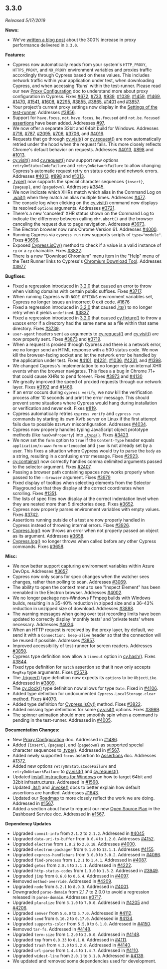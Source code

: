 ## 3.3.0

_Released 5/17/2019_

**News:**

- We've
  [written a blog post](https://www.cypress.io/blog/2019/05/22/how-we-improved-network-speed-by-300-in-cypress-3-3-0/)
  about the 300% increase in proxy performance delivered in `3.3.0`.

**Features:**

- Cypress now automatically reads from your system's `HTTP_PROXY`,
  `HTTPS_PROXY`, and `NO_PROXY` environment variables and proxies traffic
  accordingly through Cypress based on these values. This includes network
  traffic within your application under test, when downloading Cypress, and when
  accessing 'Runs' within the test-runner. Please read our new
  [Proxy Configuration](/guides/references/proxy-configuration) doc to
  understand more about proxy configuration in Cypress. Fixes
  [#672](https://github.com/cypress-io/cypress/issues/672),
  [#733](https://github.com/cypress-io/cypress/issues/733),
  [#939](https://github.com/cypress-io/cypress/issues/939),
  [#1039](https://github.com/cypress-io/cypress/issues/1039),
  [#1459](https://github.com/cypress-io/cypress/issues/1459),
  [#1469](https://github.com/cypress-io/cypress/issues/1469),
  [#1470](https://github.com/cypress-io/cypress/issues/1470),
  [#1541](https://github.com/cypress-io/cypress/issues/1541),
  [#1608](https://github.com/cypress-io/cypress/issues/1608),
  [#2295](https://github.com/cypress-io/cypress/issues/2295),
  [#3855](https://github.com/cypress-io/cypress/issues/3855),
  [#3865](https://github.com/cypress-io/cypress/issues/3865),
  [#1401](https://github.com/cypress-io/cypress/issues/1401) and
  [#3857](https://github.com/cypress-io/cypress/issues/3857).
- Your project's current proxy settings now display in the
  [Settings of the test-runner](/guides/references/proxy-configuration#View-proxy-settings-in-Cypress).
  Addresses [#3856](https://github.com/cypress-io/cypress/issues/3856).
- Support for `have.focus`, `not.have.focus`, `be.focused` and `not.be.focused`
  [assertions](/guides/references/assertions) have been added. Addresses
  [#97](https://github.com/cypress-io/cypress/issues/97).
- We now offer a separate 32bit and 64bit build for Windows. Addresses
  [#716](https://github.com/cypress-io/cypress/issues/716),
  [#787](https://github.com/cypress-io/cypress/issues/787),
  [#2095](https://github.com/cypress-io/cypress/issues/2095),
  [#706](https://github.com/cypress-io/cypress/issues/706),
  [#3706](https://github.com/cypress-io/cypress/issues/3706), and
  [#4016](https://github.com/cypress-io/cypress/issues/4016).
- Requests that go through [cy.visit()](/api/commands/visit) or
  [cy.request()](/api/commands/request) are now automatically retried under the
  hood when the request fails. This more closely reflects Chrome's default
  behavior on requests. Addresses
  [#4013](https://github.com/cypress-io/cypress/issues/4013),
  [#898](https://github.com/cypress-io/cypress/issues/898) and
  [#1013](https://github.com/cypress-io/cypress/issues/1013).
- [cy.visit()](/api/commands/visit) and [cy.request()](/api/commands/request)
  now support new options `retryOnStatusCodeFailure` and `retryOnNetworkFailure`
  to allow changing Cypress's automatic request retry on status codes and
  network errors. Addresses
  [#4013](https://github.com/cypress-io/cypress/issues/4013),
  [#898](https://github.com/cypress-io/cypress/issues/898) and
  [#1013](https://github.com/cypress-io/cypress/issues/1013).
- [.type()](/api/commands/type) now supports the special character sequences
  `{insert}`, `{pageup}`, and `{pagedown}`. Addresses
  [#3845](https://github.com/cypress-io/cypress/issues/3845).
- We now indicate which XHRs match which alias in the Command Log on
  [.wait()](/api/commands/wait) when they match an alias multiple times.
  Addresses [#477](https://github.com/cypress-io/cypress/issues/477).
- The console log when clicking on the [cy.visit()](/api/commands/visit) command
  now displays its resolved `options` arguments. Addresses
  [#3721](https://github.com/cypress-io/cypress/issues/3721).
- There's a new 'canceled' XHR status shown on the Command Log to indicate the
  difference between calling `xhr.abort()` and the browser canceling the request
  due to page navigation. Addresses
  [#3973](https://github.com/cypress-io/cypress/issues/3973).
- The Electron browser now runs Chrome Version 61. Addresses
  [#4000](https://github.com/cypress-io/cypress/issues/4000).
- Running Cypress via `cypress run` now supports scripts of `type="module"`.
  Fixes [#3696](https://github.com/cypress-io/cypress/issues/3696).
- Exposed [Cypress.isCy()](/api/cypress-api/iscy) method to check if a value is
  a valid instance of `cy` or a `cy` chainable. Fixes
  [#3822](https://github.com/cypress-io/cypress/issues/3822).
- There is a new "Download Chromium" menu item in the "Help" menu of the Test
  Runner links to Cypress's
  [Chromium Download Tool](https://on.cypress.io/chromium-downloads). Addresses
  [#3977](https://github.com/cypress-io/cypress/issues/3977)

**Bugfixes:**

- Fixed a regression introduced in [3.2.0](/guides/references/changelog#3-2-0)
  that caused an error to throw when visiting domains with certain public
  suffixes. Fixes [#3717](https://github.com/cypress-io/cypress/issues/3717).
- When running Cypress with `NODE_OPTIONS` environment variables set, Cypress no
  longer issues an incorrect 0 exit code.
  [#1676](https://github.com/cypress-io/cypress/issues/1676)
- Fixed a regression introduced in [3.2.0](/guides/references/changelog#3-2-0)
  that caused [.its()](/api/commands/its) to no longer retry when it yields
  `undefined`. [#3837](https://github.com/cypress-io/cypress/issues/3837)
- Fixed a regression introduced in [3.2.0](/guides/references/changelog#3-2-0)
  that caused [cy.fixture()](/api/commands/fixture) to throw a `EISDIR` error if
  a directory had the same name as a file within that same directory. Fixes
  [#3739](https://github.com/cypress-io/cypress/issues/3739).
- `user-agent` headers sent as arguments to
  [cy.request()](/api/commands/request) and [cy.visit()](/api/commands/visit)
  are now properly sent. Fixes
  [#3873](https://github.com/cypress-io/cypress/issues/3873) and
  [#3719](https://github.com/cypress-io/cypress/issues/3719).
- When a request is proxied through Cypress and there is a network error, we no
  longer send an HTML response with a 500 status code. We now kill the
  browser-facing socket and let the network error be handled by the application
  under test. Fixes [#4101](https://github.com/cypress-io/cypress/issues/4101),
  [#4231](https://github.com/cypress-io/cypress/issues/4231),
  [#1036](https://github.com/cypress-io/cypress/issues/1036),
  [#4231](https://github.com/cypress-io/cypress/issues/4231), and
  [#1398](https://github.com/cypress-io/cypress/issues/1398).
- We changed Cypress's implementation to no longer rely on internal XHR events
  when the browser navigates. This fixes a a bug in Chrome 71+ that could cause
  XHRs to pend forever. Fixes
  [#3973](https://github.com/cypress-io/cypress/issues/3973) and
  [#4130](https://github.com/cypress-io/cypress/issues/4130)
- We greatly improved the speed of proxied requests through our network layer.
  Fixes [#3192](https://github.com/cypress-io/cypress/issues/3192) and
  [#1469](https://github.com/cypress-io/cypress/issues/1469).
- If an error occurs during `cypress verify`, we now kill the verification
  process after 10 seconds and print the error message. This should prevent some
  situations where Cypress would hang during installation or verification and
  never exit. Fixes [#819](https://github.com/cypress-io/cypress/issues/819).
- Cypress automatically retries `cypress verify` and `cypress run` commands by
  starting its own Xvfb server on Linux if the first attempt fails due to
  possible `DISPLAY` misconfiguration. Addresses
  [#4034](https://github.com/cypress-io/cypress/issues/4034).
- Cypress now properly handles typing JavaScript object prototype methods (like
  `hasOwnProperty`) into [`.type()`](/api/commands/type). Fixes
  [#3423](https://github.com/cypress-io/cypress/issues/3423).
- We now set the `form` option to `true` if the `Content-Type` header equals
  `application/x-www-form-urlencoded` and `json` is not already set by a user.
  This fixes a situation where Cypress would try to parse the `body` as a
  string, resulting in a confusing error message. Fixes
  [#2923](https://github.com/cypress-io/cypress/issues/2923).
- [cy.contains()](/api/commands/contains) now correctly handles comma delimited
  arguments passed to the selector argument. Fixes
  [#2407](https://github.com/cypress-io/cypress/issues/2407).
- Passing a browser path containing spaces now works properly when passed to the
  `--browser` argument. Fixes
  [#3979](https://github.com/cypress-io/cypress/issues/3979)
- Fixed display of tooltips when selecting elements from the Selector Playground
  so that they display at the correct coordinates when scrolling. Fixes
  [#1351](https://github.com/cypress-io/cypress/issues/1351).
- The lists of spec files now display at the correct indentation level when they
  are nested more than 5 directories deep. Fixes
  [#3652](https://github.com/cypress-io/cypress/issues/3652).
- Cypress now properly parses environment variables with empty values. Fixes
  [#3742](https://github.com/cypress-io/cypress/issues/3742).
- Assertions running outside of a test are now properly handled in Cypress
  instead of throwing internal errors. Fixes
  [#3926](https://github.com/cypress-io/cypress/issues/3926).
- [Cypress.log()](/api/cypress-api/cypress-log) now throws an error when not
  properly passed an object as its argument. Addresses
  [#3658](https://github.com/cypress-io/cypress/issues/3658).
- [Cypress.log()](/api/cypress-api/cypress-log) no longer throws when called
  before any other Cypress commands. Fixes
  [#3658](https://github.com/cypress-io/cypress/issues/3658).

**Misc:**

- We now better support capturing environment variables within Azure DevOps.
  Addresses [#3657](https://github.com/cypress-io/cypress/issues/3657).
- Cypress now only scans for spec changes when the watcher sees changes, rather
  than polling to scan. Addresses
  [#3069](https://github.com/cypress-io/cypress/issues/3069).
- The ability to open the context menu to see "Inspect Element" has been
  reenabled in the Electron browser. Addresses
  [#4002](https://github.com/cypress-io/cypress/issues/4002).
- We no longer package non-Windows FFmpeg builds with Windows builds, resulting
  in a 35-40% reduction in zipped size and a 36-43% reduction in unzipped size
  of download. Addresses
  [#3888](https://github.com/cypress-io/cypress/issues/3888).
- The warning messages when going over test recording limits have been updated
  to correctly display 'monthly tests' and 'private tests' where necessary.
  Addresses [#4024](https://github.com/cypress-io/cypress/issues/4024).
- When an HTTP request is received by the proxy layer, by default, we send it
  with a `Connection: keep-alive` header so that the connection will be reused
  if possible. Addresses
  [#3857](https://github.com/cypress-io/cypress/issues/3857).
- Improved accessibility of test-runner for screen readers. Addresses
  [#3850](https://github.com/cypress-io/cypress/issues/3850).
- Cypress type definition now allow a `timeout` option in
  [cy.hash()](/api/commands/hash). Fixes
  [#3844](https://github.com/cypress-io/cypress/issues/3844).
- Fixed type definition for `match` assertion so that it now only accepts
  `RegExp` type arguments. Fixes
  [#2578](https://github.com/cypress-io/cypress/issues/2578).
- The [.trigger()](/api/commands/trigger) type definition now expects its
  `options` to be `ObjectLike`. Addressed in
  [#3809](https://github.com/cypress-io/cypress/pull/3809).
- The [cy.clock()](/api/commands/clock) type definition now allows for type
  `Date`. Fixed in [#4106](https://github.com/cypress-io/cypress/pull/4106).
- Added type definition for undocumented `Cypress.LocalStorage.clear` method.
  Fixes [#4070](https://github.com/cypress-io/cypress/issues/4070).
- Added type definition for [Cypress.isCy()](/api/cypress-api/iscy) method.
  Fixes [#3822](https://github.com/cypress-io/cypress/issues/3822).
- Added missing type definitions for some [cy.visit()](/api/commands/visit)
  options. Fixes [#3989](https://github.com/cypress-io/cypress/issues/3989).
- The spinner animation should more smoothly spin when a command is pending in
  the test-runner. Addressed in
  [#4005](https://github.com/cypress-io/cypress/pull/4005).

**Documentation Changes:**

- New [Proxy Configuration](/guides/references/proxy-configuration) doc.
  Addressed in
  [#1486](https://github.com/cypress-io/cypress-documentation/pull/1486).
- Added `{insert}`, `{pageup}`, and `{pagedown}` as supported special character
  sequences to [.type()](/api/commands/type#Arguments). Addressed in
  [#1567](https://github.com/cypress-io/cypress-documentation/pull/1567).
- Added newly supported `focus` assertion to
  [Assertions](/guides/references/assertions) doc. Addresses
  [#1372](https://github.com/cypress-io/cypress-documentation/pull/1372).
- Added new options `retryOnStatusCodeFailure` and `retryOnNetworkFailure` to
  [cy.visit()](/api/commands/visit) and [cy.request()](/api/commands/request).
- Updated
  [install instructions for Windows](/guides/getting-started/installing-cypress#Download-URLs)
  on how to target 64bit and 32bit infrastructures. Addressed in
  [#1568](https://github.com/cypress-io/cypress-documentation/issues/1568).
- Updated [.its()](/api/commands/its) and [.invoke()](/api/commands/invoke) docs
  to better explain how default assertions are handled. Addresses
  [#1643](https://github.com/cypress-io/cypress-documentation/issues/1643).
- Updated our [Roadmap](/guides/references/roadmap) to more closely reflect the
  work we are doing. Addressed in
  [#1567](https://github.com/cypress-io/cypress-documentation/pull/1639).
- Added a section about how to request our new
  [Open Source Plan](/guides/dashboard/organizations#Open-Source-Plan) in the
  Dashboard Service doc. Addressed in
  [#1567](https://github.com/cypress-io/cypress-documentation/pull/1584).

**Dependency Updates**

- Upgraded `commit-info` from `2.1.2` to `2.1.2`. Addressed in
  [#4045](https://github.com/cypress-io/cypress/pull/4045)
- Upgraded `data-uri-to-buffer` from `0.0.4` to `1.2.0`. Addresses
  [#4152](https://github.com/cypress-io/cypress/issues/4152).
- Upgraded `electron` from `1.8.2` to `2.0.18`. Addresses
  [#4000](https://github.com/cypress-io/cypress/issues/4000).
- Upgraded `electron-packager` from `9.1.0` to `13.1.1`. Addresses
  [#4155](https://github.com/cypress-io/cypress/issues/4155).
- Upgraded `express-handlebars` from `3.0.0` to `3.0.2`. Addressed in
  [#4086](https://github.com/cypress-io/cypress/pull/4086).
- Upgraded `find-process` from `1.2.1` to `1.4.1`. Addressed in
  [#4087](https://github.com/cypress-io/cypress/pull/4087).
- Upgraded `getos` from `2.8.4` to `3.1.1`. Addressed in
  [#4222](https://github.com/cypress-io/cypress/pull/4222).
- Upgraded `http-status-codes` from `1.3.0` to `1.3.2`. Addressed in
  [#3949](https://github.com/cypress-io/cypress/pull/3949).
- Upgraded `jimp` from `0.6.0` to `0.6.4`. Addressed in
  [#4097](https://github.com/cypress-io/cypress/pull/4097).
- Removed `method-override`. Addressed in
  [#4209](https://github.com/cypress-io/cypress/pull/4209).
- Upgraded `node` from `8.2.1` to `8.9.3`. Addressed in
  [#4001](https://github.com/cypress-io/cypress/pull/4001).
- Downgraded `parse-domain` from 2.1.7 to 2.0.0 to avoid a regression released
  in `parse-domain`. Addresses
  [#3717](https://github.com/cypress-io/cypress/issues/3717).
- Upgraded `pluralize` from `3.1.0` to `7.0.0`. Addressed in
  [#4205](https://github.com/cypress-io/cypress/pull/4205) and
  [#4206](https://github.com/cypress-io/cypress/pull/4206).
- Upgraded `semver` from `5.6.0` to `5.7.0`. Addressed in
  [#4112](https://github.com/cypress-io/cypress/pull/4112).
- Upgraded `send` from `0.16.2` to `0.17.0`. Addressed in
  [#4134](https://github.com/cypress-io/cypress/pull/4134).
- Upgraded `supports-color` from `5.5.0` to `6.1.0`. Addressed in
  [#4150](https://github.com/cypress-io/cypress/pull/4150).
- Removed `tar-fs`. Addressed in
  [#4148](https://github.com/cypress-io/cypress/pull/4148).
- Upgraded `term-size` from `1.2.0` to `2.0.0`. Addressed in
  [#4148](https://github.com/cypress-io/cypress/pull/4148).
- Upgraded `tmp` from `0.0.33` to `0.1.0`. Addressed in
  [#4111](https://github.com/cypress-io/cypress/pull/4111).
- Upgraded `trash` from `4.3.0` to `5.2.0`. Addressed in
  [#4140](https://github.com/cypress-io/cypress/pull/4140).
- Upgraded `url-parse` from `1.4.4` to `1.4.7`. Addressed in
  [#4110](https://github.com/cypress-io/cypress/pull/4110).
- Upgraded `widest-line` from `2.0.1` to `3.1.0`. Addressed in
  [#4139](https://github.com/cypress-io/cypress/pull/4139).
- We updated and removed some dependencies used for development.
